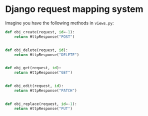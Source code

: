 # Django request mapping system


Imagine you have the following methods in `views.py`:

```python
def obj_create(request, id=-1):
    return HttpResponse("POST")


def obj_delete(request, id):
    return HttpResponse("DELETE")


def obj_get(request, id):
    return HttpResponse("GET")


def obj_edit(request, id):
    return HttpResponse("PATCH")


def obj_replace(request, id=-1):
    return HttpResponse("PUT")

```
